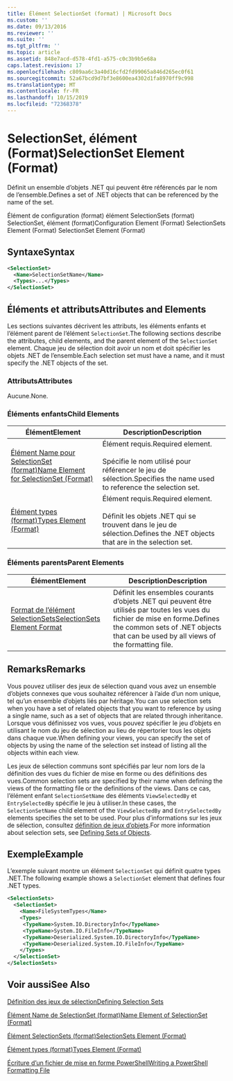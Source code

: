 ```yaml
---
title: Élément SelectionSet (format) | Microsoft Docs
ms.custom: ''
ms.date: 09/13/2016
ms.reviewer: ''
ms.suite: ''
ms.tgt_pltfrm: ''
ms.topic: article
ms.assetid: 848e7acd-d578-4fd1-a575-c0c3b9b5e68a
caps.latest.revision: 17
ms.openlocfilehash: c809aa6c3a40d16cfd2fd99065a846d265ec0f61
ms.sourcegitcommit: 52a67bcd9d7bf3e8600ea4302d1fa8970ff9c998
ms.translationtype: MT
ms.contentlocale: fr-FR
ms.lasthandoff: 10/15/2019
ms.locfileid: "72368378"
---
```

# <a name="selectionset-element-format"></a><span data-ttu-id="6e80c-102">SelectionSet, élément (Format)</span><span class="sxs-lookup"><span data-stu-id="6e80c-102">SelectionSet Element (Format)</span></span>

<span data-ttu-id="6e80c-103">Définit un ensemble d’objets .NET qui peuvent être référencés par le nom de l’ensemble.</span><span class="sxs-lookup"><span data-stu-id="6e80c-103">Defines a set of .NET objects that can be referenced by the name of the set.</span></span>

<span data-ttu-id="6e80c-104">Élément de configuration (format) élément SelectionSets (format) SelectionSet, élément (format)</span><span class="sxs-lookup"><span data-stu-id="6e80c-104">Configuration Element (Format) SelectionSets Element (Format) SelectionSet Element (Format)</span></span>

## <a name="syntax"></a><span data-ttu-id="6e80c-105">Syntaxe</span><span class="sxs-lookup"><span data-stu-id="6e80c-105">Syntax</span></span>

```xml
<SelectionSet>
  <Name>SelectionSetName</Name>
  <Types>...</Types>
</SelectionSet>
```

## <a name="attributes-and-elements"></a><span data-ttu-id="6e80c-106">Éléments et attributs</span><span class="sxs-lookup"><span data-stu-id="6e80c-106">Attributes and Elements</span></span>

<span data-ttu-id="6e80c-107">Les sections suivantes décrivent les attributs, les éléments enfants et l’élément parent de l’élément `SelectionSet`.</span><span class="sxs-lookup"><span data-stu-id="6e80c-107">The following sections describe the attributes, child elements, and the parent element of the `SelectionSet` element.</span></span> <span data-ttu-id="6e80c-108">Chaque jeu de sélection doit avoir un nom et doit spécifier les objets .NET de l’ensemble.</span><span class="sxs-lookup"><span data-stu-id="6e80c-108">Each selection set must have a name, and it must specify the .NET objects of the set.</span></span>

### <a name="attributes"></a><span data-ttu-id="6e80c-109">Attributs</span><span class="sxs-lookup"><span data-stu-id="6e80c-109">Attributes</span></span>

<span data-ttu-id="6e80c-110">Aucune.</span><span class="sxs-lookup"><span data-stu-id="6e80c-110">None.</span></span>

### <a name="child-elements"></a><span data-ttu-id="6e80c-111">Éléments enfants</span><span class="sxs-lookup"><span data-stu-id="6e80c-111">Child Elements</span></span>

|<span data-ttu-id="6e80c-112">Élément</span><span class="sxs-lookup"><span data-stu-id="6e80c-112">Element</span></span>|<span data-ttu-id="6e80c-113">Description</span><span class="sxs-lookup"><span data-stu-id="6e80c-113">Description</span></span>|
|-------------|-----------------|
|[<span data-ttu-id="6e80c-114">Élément Name pour SelectionSet (format)</span><span class="sxs-lookup"><span data-stu-id="6e80c-114">Name Element for SelectionSet (Format)</span></span>](./name-element-for-selectionset-format.md)|<span data-ttu-id="6e80c-115">Élément requis.</span><span class="sxs-lookup"><span data-stu-id="6e80c-115">Required element.</span></span><br /><br /> <span data-ttu-id="6e80c-116">Spécifie le nom utilisé pour référencer le jeu de sélection.</span><span class="sxs-lookup"><span data-stu-id="6e80c-116">Specifies the name used to reference the selection set.</span></span>|
|[<span data-ttu-id="6e80c-117">Élément types (format)</span><span class="sxs-lookup"><span data-stu-id="6e80c-117">Types Element (Format)</span></span>](./types-element-for-selectionset-format.md)|<span data-ttu-id="6e80c-118">Élément requis.</span><span class="sxs-lookup"><span data-stu-id="6e80c-118">Required element.</span></span><br /><br /> <span data-ttu-id="6e80c-119">Définit les objets .NET qui se trouvent dans le jeu de sélection.</span><span class="sxs-lookup"><span data-stu-id="6e80c-119">Defines the .NET objects that are in the selection set.</span></span>|

### <a name="parent-elements"></a><span data-ttu-id="6e80c-120">Éléments parents</span><span class="sxs-lookup"><span data-stu-id="6e80c-120">Parent Elements</span></span>

|<span data-ttu-id="6e80c-121">Élément</span><span class="sxs-lookup"><span data-stu-id="6e80c-121">Element</span></span>|<span data-ttu-id="6e80c-122">Description</span><span class="sxs-lookup"><span data-stu-id="6e80c-122">Description</span></span>|
|-------------|-----------------|
|[<span data-ttu-id="6e80c-123">Format de l’élément SelectionSets</span><span class="sxs-lookup"><span data-stu-id="6e80c-123">SelectionSets Element Format</span></span>](./selectionsets-element-format.md)|<span data-ttu-id="6e80c-124">Définit les ensembles courants d’objets .NET qui peuvent être utilisés par toutes les vues du fichier de mise en forme.</span><span class="sxs-lookup"><span data-stu-id="6e80c-124">Defines the common sets of .NET objects that can be used by all views of the formatting file.</span></span>|

## <a name="remarks"></a><span data-ttu-id="6e80c-125">Remarks</span><span class="sxs-lookup"><span data-stu-id="6e80c-125">Remarks</span></span>

<span data-ttu-id="6e80c-126">Vous pouvez utiliser des jeux de sélection quand vous avez un ensemble d’objets connexes que vous souhaitez référencer à l’aide d’un nom unique, tel qu’un ensemble d’objets liés par héritage.</span><span class="sxs-lookup"><span data-stu-id="6e80c-126">You can use selection sets when you have a set of related objects that you want to reference by using a single name, such as a set of objects that are related through inheritance.</span></span> <span data-ttu-id="6e80c-127">Lorsque vous définissez vos vues, vous pouvez spécifier le jeu d’objets en utilisant le nom du jeu de sélection au lieu de répertorier tous les objets dans chaque vue.</span><span class="sxs-lookup"><span data-stu-id="6e80c-127">When defining your views, you can specify the set of objects by using the name of the selection set instead of listing all the objects within each view.</span></span>

<span data-ttu-id="6e80c-128">Les jeux de sélection communs sont spécifiés par leur nom lors de la définition des vues du fichier de mise en forme ou des définitions des vues.</span><span class="sxs-lookup"><span data-stu-id="6e80c-128">Common selection sets are specified by their name when defining the views of the formatting file or the definitions of the views.</span></span> <span data-ttu-id="6e80c-129">Dans ce cas, l’élément enfant `SelectionSetName` des éléments `ViewSelectedBy` et `EntrySelectedBy` spécifie le jeu à utiliser.</span><span class="sxs-lookup"><span data-stu-id="6e80c-129">In these cases, the `SelectionSetName` child element of the `ViewSelectedBy` and `EntrySelectedBy` elements specifies the set to be used.</span></span> <span data-ttu-id="6e80c-130">Pour plus d’informations sur les jeux de sélection, consultez [définition de jeux d’objets](./defining-selection-sets.md).</span><span class="sxs-lookup"><span data-stu-id="6e80c-130">For more information about selection sets, see [Defining Sets of Objects](./defining-selection-sets.md).</span></span>

## <a name="example"></a><span data-ttu-id="6e80c-131">Exemple</span><span class="sxs-lookup"><span data-stu-id="6e80c-131">Example</span></span>

<span data-ttu-id="6e80c-132">L’exemple suivant montre un élément `SelectionSet` qui définit quatre types .NET.</span><span class="sxs-lookup"><span data-stu-id="6e80c-132">The following example shows a `SelectionSet` element that defines four .NET types.</span></span>

```xml
<SelectionSets>
  <SelectionSet>
    <Name>FileSystemTypes</Name>
    <Types>
     <TypeName>System.IO.DirectoryInfo</TypeName>
     <TypeName>System.IO.FileInfo</TypeName>
     <TypeName>Deserialized.System.IO.DirectoryInfo</TypeName>
     <TypeName>Deserialized.System.IO.FileInfo</TypeName>
    </Types>
  </SelectionSet>
</SelectionSets>
```

## <a name="see-also"></a><span data-ttu-id="6e80c-133">Voir aussi</span><span class="sxs-lookup"><span data-stu-id="6e80c-133">See Also</span></span>

[<span data-ttu-id="6e80c-134">Définition des jeux de sélection</span><span class="sxs-lookup"><span data-stu-id="6e80c-134">Defining Selection Sets</span></span>](./defining-selection-sets.md)

[<span data-ttu-id="6e80c-135">Élément Name de SelectionSet (format)</span><span class="sxs-lookup"><span data-stu-id="6e80c-135">Name Element of SelectionSet (Format)</span></span>](./name-element-for-selectionset-format.md)

[<span data-ttu-id="6e80c-136">Élément SelectionSets (format)</span><span class="sxs-lookup"><span data-stu-id="6e80c-136">SelectionSets Element (Format)</span></span>](./selectionsets-element-format.md)

[<span data-ttu-id="6e80c-137">Élément types (format)</span><span class="sxs-lookup"><span data-stu-id="6e80c-137">Types Element (Format)</span></span>](./types-element-for-selectionset-format.md)

[<span data-ttu-id="6e80c-138">Écriture d’un fichier de mise en forme PowerShell</span><span class="sxs-lookup"><span data-stu-id="6e80c-138">Writing a PowerShell Formatting File</span></span>](./writing-a-powershell-formatting-file.md)

